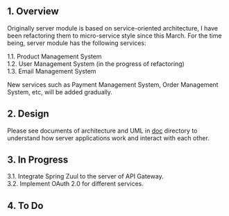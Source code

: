 ## **1. Overview**
Originally server module is based on service-oriented architecture, I have been refactoring them to micro-service style since this March. For the time being, server module has the following services:

1.1. Product Management System<br>
1.2. User Management System (in the progress of refactoring)<br>
1.3. Email Management System<br>

New services such as Payment Management System, Order Management System, etc, will be added gradually. 

## **2. Design**
Please see documents of architecture and UML in [doc](https://github.com/shiyouping/rtalpha/tree/master/doc) directory to understand how server applications work and interact with each other.

## **3. In Progress**
3.1. Integrate Spring Zuul to the server of API Gateway.<br>
3.2. Implement OAuth 2.0 for different services.<br>

## **4. To Do**
